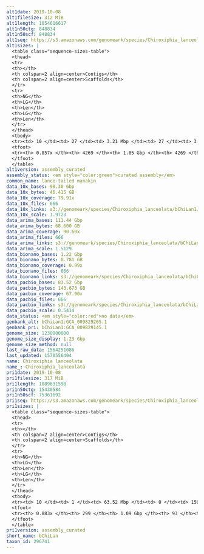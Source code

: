 ```yaml
---
alt1date: 2019-10-08
alt1filesize: 312 MiB
alt1length: 1054616617
alt1n50ctg: 848834
alt1n50scf: 848834
alt1seq: https://s3.amazonaws.com/genomeark/species/Chiroxiphia_lanceolata/bChiLan1/assembly_curated/bChiLan1.alt.cur.20191008.fasta.gz
alt1sizes: |
  <table class="sequence-sizes-table">
  <thead>
  <tr>
  <th></th>
  <th colspan=2 align=center>Contigs</th>
  <th colspan=2 align=center>Scaffolds</th>
  </tr>
  <tr>
  <th>NG</th>
  <th>LG</th>
  <th>Len</th>
  <th>LG</th>
  <th>Len</th>
  </tr>
  </thead>
  <tbody>
  <tr><td> 10 </td><td> 27 </td><td> 3.21 Mbp </td><td> 27 </td><td> 3.21 Mbp </td></tr>  <tr><td> 20 </td><td> 75 </td><td> 2.13 Mbp </td><td> 75 </td><td> 2.13 Mbp </td></tr>  <tr><td> 30 </td><td> 145 </td><td> 1.52 Mbp </td><td> 145 </td><td> 1.52 Mbp </td></tr>  <tr><td> 40 </td><td> 238 </td><td> 1.18 Mbp </td><td> 238 </td><td> 1.18 Mbp </td></tr>  <tr style="background-color:#cccccc;"><td> 50 </td><td> 361 </td><td> 0.85 Mbp </td><td> 361 </td><td> 0.85 Mbp </td></tr>  <tr><td> 60 </td><td> 537 </td><td> 0.55 Mbp </td><td> 537 </td><td> 0.55 Mbp </td></tr>  <tr><td> 70 </td><td> 861 </td><td> 236.23 Kbp </td><td> 861 </td><td> 236.23 Kbp </td></tr>  <tr><td> 80 </td><td> 2183 </td><td> 52.83 Kbp </td><td> 2183 </td><td> 52.83 Kbp </td></tr>  <tr><td> 90 </td><td> 0 </td><td>  </td><td> 0 </td><td>  </td></tr>  <tr><td> 100 </td><td> 0 </td><td>  </td><td> 0 </td><td>  </td></tr>  </tbody>
  <tfoot>
  <tr><th> 0.857x </th><th> 4269 </th><th> 1.05 Gbp </th><th> 4269 </th><th> 1.05 Gbp </th></tr>
  </tfoot>
  </table>
alt1version: assembly_curated
assembly_status: <em style="color:green">curated assembly</em>
common_name: lance-tailed manakin
data_10x_bases: 98.30 Gbp
data_10x_bytes: 46.415 GB
data_10x_coverage: 79.91x
data_10x_files: 666
data_10x_links: s3://genomeark/species/Chiroxiphia_lanceolata/bChiLan1/genomic_data/10x/<br>
data_10x_scale: 1.9723
data_arima_bases: 111.44 Gbp
data_arima_bytes: 68.600 GB
data_arima_coverage: 90.60x
data_arima_files: 666
data_arima_links: s3://genomeark/species/Chiroxiphia_lanceolata/bChiLan1/genomic_data/arima/<br>
data_arima_scale: 1.5129
data_bionano_bases: 1.22 Gbp
data_bionano_bytes: 0.781 GB
data_bionano_coverage: 0.99x
data_bionano_files: 666
data_bionano_links: s3://genomeark/species/Chiroxiphia_lanceolata/bChiLan1/genomic_data/bionano/<br>
data_pacbio_bases: 83.52 Gbp
data_pacbio_bytes: 143.673 GB
data_pacbio_coverage: 67.90x
data_pacbio_files: 666
data_pacbio_links: s3://genomeark/species/Chiroxiphia_lanceolata/bChiLan1/genomic_data/pacbio/<br>
data_pacbio_scale: 0.5414
data_status: <em style="color:red">no data</em>
genbank_alt: bChiLan1:GCA_009829205.1
genbank_pri: bChiLan1:GCA_009829145.1
genome_size: 1230000000
genome_size_display: 1.23 Gbp
genome_size_method: null
last_raw_data: 1564251086
last_updated: 1570556404
name: Chiroxiphia lanceolata
name_: Chiroxiphia_lanceolata
pri1date: 2019-10-08
pri1filesize: 317 MiB
pri1length: 1089631598
pri1n50ctg: 15430584
pri1n50scf: 75361692
pri1seq: https://s3.amazonaws.com/genomeark/species/Chiroxiphia_lanceolata/bChiLan1/assembly_curated/bChiLan1.pri.cur.20191008.fasta.gz
pri1sizes: |
  <table class="sequence-sizes-table">
  <thead>
  <tr>
  <th></th>
  <th colspan=2 align=center>Contigs</th>
  <th colspan=2 align=center>Scaffolds</th>
  </tr>
  <tr>
  <th>NG</th>
  <th>LG</th>
  <th>Len</th>
  <th>LG</th>
  <th>Len</th>
  </tr>
  </thead>
  <tbody>
  <tr><td> 10 </td><td> 1 </td><td> 63.52 Mbp </td><td> 0 </td><td> 156.34 Mbp </td></tr>  <tr><td> 20 </td><td> 4 </td><td> 33.55 Mbp </td><td> 1 </td><td> 120.40 Mbp </td></tr>  <tr><td> 30 </td><td> 8 </td><td> 27.94 Mbp </td><td> 2 </td><td> 117.28 Mbp </td></tr>  <tr><td> 40 </td><td> 13 </td><td> 21.53 Mbp </td><td> 4 </td><td> 75.61 Mbp </td></tr>  <tr style="background-color:#cccccc;"><td> 50 </td><td> 20 </td><td style="background-color:#88ff88;"> 15.43 Mbp </td><td> 5 </td><td style="background-color:#88ff88;"> 75.36 Mbp </td></tr>  <tr><td> 60 </td><td> 29 </td><td> 11.78 Mbp </td><td> 8 </td><td> 37.67 Mbp </td></tr>  <tr><td> 70 </td><td> 41 </td><td> 7.73 Mbp </td><td> 12 </td><td> 21.53 Mbp </td></tr>  <tr><td> 80 </td><td> 63 </td><td> 3.34 Mbp </td><td> 19 </td><td> 15.08 Mbp </td></tr>  <tr><td> 90 </td><td> 0 </td><td>  </td><td> 0 </td><td>  </td></tr>  <tr><td> 100 </td><td> 0 </td><td>  </td><td> 0 </td><td>  </td></tr>  </tbody>
  <tfoot>
  <tr><th> 0.883x </th><th> 299 </th><th> 1.09 Gbp </th><th> 93 </th><th> 1.09 Gbp </th></tr>
  </tfoot>
  </table>
pri1version: assembly_curated
short_name: bChiLan
taxon_id: 296741
---
```

